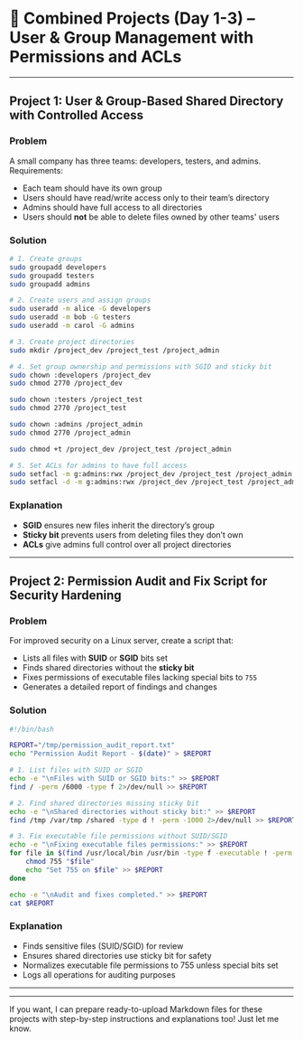
# 📂 Combined Projects (Day 1-3) – User & Group Management with Permissions and ACLs

---

## Project 1: User & Group-Based Shared Directory with Controlled Access

### Problem

A small company has three teams: developers, testers, and admins. Requirements:

* Each team should have its own group
* Users should have read/write access only to their team’s directory
* Admins should have full access to all directories
* Users should **not** be able to delete files owned by other teams' users

### Solution

```bash
# 1. Create groups
sudo groupadd developers
sudo groupadd testers
sudo groupadd admins

# 2. Create users and assign groups
sudo useradd -m alice -G developers
sudo useradd -m bob -G testers
sudo useradd -m carol -G admins

# 3. Create project directories
sudo mkdir /project_dev /project_test /project_admin

# 4. Set group ownership and permissions with SGID and sticky bit
sudo chown :developers /project_dev
sudo chmod 2770 /project_dev

sudo chown :testers /project_test
sudo chmod 2770 /project_test

sudo chown :admins /project_admin
sudo chmod 2770 /project_admin

sudo chmod +t /project_dev /project_test /project_admin

# 5. Set ACLs for admins to have full access
sudo setfacl -m g:admins:rwx /project_dev /project_test /project_admin
sudo setfacl -d -m g:admins:rwx /project_dev /project_test /project_admin
```

### Explanation

* **SGID** ensures new files inherit the directory’s group
* **Sticky bit** prevents users from deleting files they don’t own
* **ACLs** give admins full control over all project directories

---

## Project 2: Permission Audit and Fix Script for Security Hardening

### Problem

For improved security on a Linux server, create a script that:

* Lists all files with **SUID** or **SGID** bits set
* Finds shared directories without the **sticky bit**
* Fixes permissions of executable files lacking special bits to `755`
* Generates a detailed report of findings and changes

### Solution

```bash
#!/bin/bash

REPORT="/tmp/permission_audit_report.txt"
echo "Permission Audit Report - $(date)" > $REPORT

# 1. List files with SUID or SGID
echo -e "\nFiles with SUID or SGID bits:" >> $REPORT
find / -perm /6000 -type f 2>/dev/null >> $REPORT

# 2. Find shared directories missing sticky bit
echo -e "\nShared directories without sticky bit:" >> $REPORT
find /tmp /var/tmp /shared -type d ! -perm -1000 2>/dev/null >> $REPORT

# 3. Fix executable file permissions without SUID/SGID
echo -e "\nFixing executable files permissions:" >> $REPORT
for file in $(find /usr/local/bin /usr/bin -type f -executable ! -perm /6000 2>/dev/null); do
    chmod 755 "$file"
    echo "Set 755 on $file" >> $REPORT
done

echo -e "\nAudit and fixes completed." >> $REPORT
cat $REPORT
```

### Explanation

* Finds sensitive files (SUID/SGID) for review
* Ensures shared directories use sticky bit for safety
* Normalizes executable file permissions to 755 unless special bits set
* Logs all operations for auditing purposes

---

---

If you want, I can prepare ready-to-upload Markdown files for these projects with step-by-step instructions and explanations too! Just let me know.
